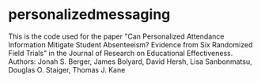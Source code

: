 # personalizedmessaging
This is the code used for the paper "Can Personalized Attendance Information Mitigate Student Absenteeism? Evidence from Six Randomized Field Trials" in the Journal of Research on Educational Effectiveness. 
Authors: Jonah S. Berger, James Bolyard, David Hersh, Lisa Sanbonmatsu, Douglas O. Staiger, Thomas J. Kane 
